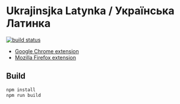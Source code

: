 
Ukrajinsjka Latynka / Українська Латинка
========================================

[![build status](https://travis-ci.org/paiv/latynka.svg?branch=ci)](https://travis-ci.org/paiv/latynka)

* [Google Chrome extension](https://chrome.google.com/webstore/detail/joeekaccddgdgpdacldaoklcpefkjmck)
* [Mozilla Firefox extension](https://addons.mozilla.org/en-US/firefox/addon/uk-latynka/)


Build
-----

```sh
npm install
npm run build
```
